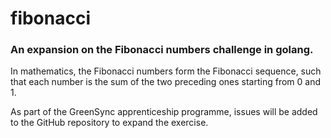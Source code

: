 # fibonacci

### An expansion on the Fibonacci numbers challenge in golang.

In mathematics, the Fibonacci numbers form the Fibonacci sequence, such that each number is the sum of the two preceding ones starting from 0 and 1.

As part of the GreenSync apprenticeship programme, issues will be added to the GitHub repository to expand the exercise.
